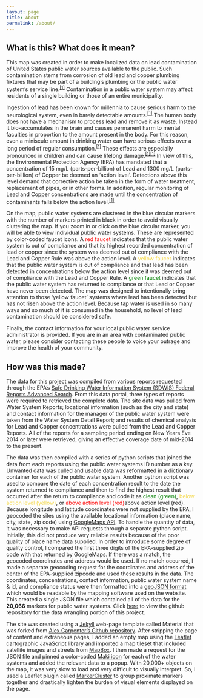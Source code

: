 ```yaml
---
layout: page
title: About
permalink: /about/
---
```

## What is this? What does it mean?

This map was created in order to make localized data on lead contamination of United States public water sources available to the public. Such contamination stems from corrosion of old lead and copper plumbing fixtures that may be part of a building’s plumbing or the public water system’s service line.<sup>[[1]](https://www.epa.gov/lead/protect-your-family-exposures-lead#water)</sup> Contamination in a public water system may affect residents of a single building or those of an entire municipality.

Ingestion of lead has been known for millennia to cause serious harm to the neurological system, even in barely detectable amounts.<sup>[[1]](https://www.karger.com/Article/FullText/98100)</sup> The human body does not have a mechanism to process lead and remove it as waste. Instead it bio-accumulates in the brain and causes permanent harm to mental faculties in proportion to the amount present in the body. For this reason, even a miniscule amount in drinking water can have serious effects over a long period of regular consumption.<sup>[[1]](https://www.ncbi.nlm.nih.gov/pmc/articles/PMC1497727/pdf/16134575.pdf)</sup> These effects are especially pronounced in children and can cause lifelong damage.<sup>[[1]](https://www.epa.gov/lead/learn-about-lead#effects)</sup><sup>[[1]](https://www.cdc.gov/nceh/lead/ACCLPP/Lead_Levels_in_Children_Fact_Sheet.pdf)</sup> In view of this, the Environmental Protection Agency (EPA) has mandated that a concentration of 15 mg/L (parts-per-billion) of Lead and 1300 mg/L (parts-per-billion) of Copper be deemed an ‘action level’. Detections above this level demand that corrective action be taken in the form of water treatment, replacement of pipes, or in other forms. In addition, regular monitoring of Lead and Copper concentrations are made until the concentration of contaminants falls below the action level.<sup>[[1]](https://www.epa.gov/dwreginfo/lead-and-copper-rule)</sup>

On the map, public water systems are clustered in the blue circular markers with the number of markers printed in black in order to avoid visually cluttering the map. If you zoom in or click on the blue circular marker, you will be able to view individual public water systems. These are represented by color-coded faucet icons. A <span style="color:red"> red faucet</span> indicates that the public water system is out of compliance and that its highest recorded concentration of lead or copper since the system was deemed out of compliance with the Lead and Copper Rule was above the action level. A <span style="color:#f4d742">yellow faucet</span> indicates that the public water system is out of compliance and that lead has been detected in concentrations below the action level since it was deemed out of compliance with the Lead and Copper Rule. A <span style="color:green">green faucet</span> indicates that the public water system has returned to compliance or that Lead or Copper have never been detected. The map was designed to intentionally bring attention to those ‘yellow faucet’ systems where lead has been detected but has not risen above the action level. Because tap water is used in so many ways and so much of it is consumed in the household, no level of lead contamination should be considered safe.

Finally, the contact information for your local public water service administrator is provided. If you are in an area with contaminated public water, please consider contacting these people to voice your outrage and improve the health of your community.
 
 

## How was this made?

The data for this project was compiled from various reports requested through the EPA’s [Safe Drinking Water Information System (SDWIS) Federal Reports Advanced Search](https://ofmpub.epa.gov/apex/sfdw/f?p=108:1:::NO::P1_REPORT:WS).  From this data portal, three types of reports were required to retrieved the complete data. The site data was pulled from Water System Reports; locational information (such as the city and state) and contact information for the manager of the public water system were taken from the Water System Detail Report; and results of chemical analysis for Lead and Copper concentrations were pulled from the Lead and Copper Reports. All of the reports for a sampling period ending on New Years Eve 2014 or later were retrieved, giving an effective coverage date of mid-2014 to the present. 

The data was then compiled with a series of python scripts that joined the data from each reports using the public water systems ID number as a key. Unwanted data was culled and usable data was reformatted in a dictionary container for each of the public water system. Another python script was used to compare the date of each concentration result to the date the system returned to compliance and then to find the highest result that occurred after the return to compliance and code it as <span style="color:green">clean (green)</span>, <span style="color:#f4d742">below action level (yellow)</span>, or <span style="color:red">above action level (red)</span>above action level (red). Because longitude and latitude coordinates were not supplied by the EPA, I geocoded the sites using the available locational information (place name, city, state, zip code) using [GoogleMaps API](https://developers.google.com/maps/). To handle the quantity of data, it was necessary to make API requests through a separate python script. Initially, this did not produce very reliable results because of the poor quality of place name data supplied. In order to introduce some degree of quality control, I compared the first three digits of the EPA-supplied zip code with that returned by GoogleMaps. If there was a match, the geocoded coordinates and address would be used. If no match occurred, I made a separate geocoding request for the coordinates and address of the center of the EPA-supplied zipcode and used these results in the data. The coordinates, concentrations, contact information, public water system name & id, and compliance status were then formatted into a [geoJSON format](http://geojson.org/) which would be readable by the mapping software used on the website. This created a single JSON file which contained all of the data for the **20,066** markers for public water systems. Click [here](https://github.com/etoole/contamiNation) to view the github repository for the data wrangling portion of this project.

The site was created using a [Jekyll](https://jekyllrb.com/) web-page template called Material that was forked from [Alex Carpenter’s Github repository](https://github.com/alexcarpenter/material-jekyll-theme). After stripping the page of content and extraneous pages, I added an empty map using the [Leaflet](http://leafletjs.com/) cartographic JavaScript library and imported a map tileset that included satellite images and streets from [MapBox](https://www.mapbox.com/). I then made a request for the JSON file and pinned a color-coded [Maki icon](https://www.mapbox.com/maki-icons/) for each of the water systems and added the relevant data to a popup. With 20,000+ objects on the map, it was very slow to load and very difficult to visually interpret. So, I used a Leaflet plugin called [MarkerCluster](https://github.com/Leaflet/Leaflet.markercluster) to group proximate markers together and drastically lighten the burden of visual elements displayed on the page. 
